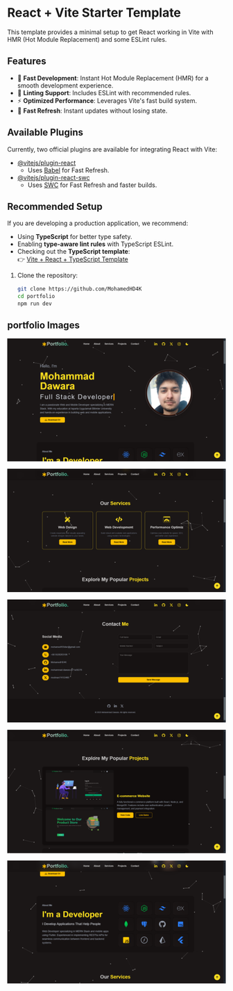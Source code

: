 # React + Vite Starter Template

This template provides a minimal setup to get React working in Vite with HMR (Hot Module Replacement) and some ESLint rules.

## Features

- 🚀 **Fast Development**: Instant Hot Module Replacement (HMR) for a smooth development experience.
- 🔧 **Linting Support**: Includes ESLint with recommended rules.
- ⚡ **Optimized Performance**: Leverages Vite's fast build system.
- 🔄 **Fast Refresh**: Instant updates without losing state.

## Available Plugins

Currently, two official plugins are available for integrating React with Vite:

- [@vitejs/plugin-react](https://github.com/vitejs/vite-plugin-react/blob/main/packages/plugin-react/README.md)
  - Uses [Babel](https://babeljs.io/) for Fast Refresh.
- [@vitejs/plugin-react-swc](https://github.com/vitejs/vite-plugin-react-swc)
  - Uses [SWC](https://swc.rs/) for Fast Refresh and faster builds.

## Recommended Setup

If you are developing a production application, we recommend:

- Using **TypeScript** for better type safety.
- Enabling **type-aware lint rules** with TypeScript ESLint.
- Checking out the **TypeScript template**:  
  👉 [Vite + React + TypeScript Template](https://github.com/vitejs/vite/tree/main/packages/create-vite/template-react-ts)

1. Clone the repository:
   ```sh
   git clone https://github.com/MohamedHD4K
   cd portfolio
   npm run dev
   ```

## portfolio Images

![Section](src/assets/Screenshot1.png)

![Sectio](src/assets/Screenshot2.png)

![Sectio](src/assets/Screenshot3.png)

![Sectio](src/assets/Screenshot4.png)

![Sectio](src/assets/Screenshot5.png)
